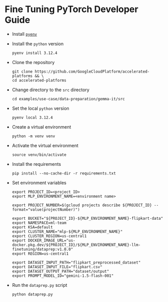 # Fine Tuning PyTorch Developer Guide

- Install
  [`pyenv`](https://github.com/pyenv/pyenv?tab=readme-ov-file#installation)

- Install the `python` version

  ```
  pyenv install 3.12.4
  ```

- Clone the repository

  ```
  git clone https://github.com/GoogleCloudPlatform/accelerated-platforms && \
  cd accelerated-platforms
  ```

- Change directory to the `src` directory

  ```
  cd examples/use-case/data-preparation/gemma-it/src
  ```

- Set the local `python` version

  ```
  pyenv local 3.12.4
  ```

- Create a virtual environment

  ```
  python -m venv venv
  ```

- Activate the virtual environment

  ```
  source venv/bin/activate
  ```

- Install the requirements

  ```
  pip install --no-cache-dir -r requirements.txt
  ```

- Set environment variables

  ```
  export PROJECT_ID=<project ID>
  export MLP_ENVIRONMENT_NAME=<environment name>

  export PROJECT_NUMBER=$(gcloud projects describe ${PROJECT_ID} --format="value(projectNumber)")

  export BUCKET="${PROJECT_ID}-${MLP_ENVIRONMENT_NAME}-flipkart-data"
  export NAMESPACE=ml-team
  export KSA=default
  export CLUSTER_NAME="mlp-${MLP_ENVIRONMENT_NAME}"
  export CLUSTER_REGION=us-central1
  export DOCKER_IMAGE_URL="us-docker.pkg.dev/${PROJECT_ID}/${MLP_ENVIRONMENT_NAME}-llm-finetuning/dataprep:v1.0.0"
  export REGION=us-central1

  export DATASET_INPUT_PATH="flipkart_preprocessed_dataset"
  export DATASET_INPUT_FILE="flipkart.csv"
  export DATASET_OUTPUT_PATH="dataset/output"
  export PROMPT_MODEL_ID="gemini-1.5-flash-001"

  ```

- Run the `dataprep.py` script

  ```
  python dataprep.py
  ```
